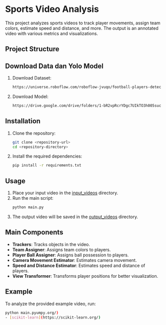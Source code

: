 # Sports Video Analysis

This project analyzes sports videos to track player movements, assign team colors, estimate speed and distance, and more. The output is an annotated video with various metrics and visualizations.

## Project Structure

## Download Data dan Yolo Model

1. Download Dataset:
    ```sh
    https://universe.roboflow.com/roboflow-jvuqo/football-players-detection-3zvbc/dataset/1
    ```

2. Download Model:
    ```sh
    https://drive.google.com/drive/folders/1-bR2vpRcrYDgc7UIkTO3h005sucUB7I1?usp=sharing
    ```

## Installation

1. Clone the repository:
    ```sh
    git clone <repository-url>
    cd <repository-directory>
    ```

2. Install the required dependencies:
    ```sh
    pip install -r requirements.txt
    ```

## Usage

1. Place your input video in the [input_videos](http://_vscodecontentref_/3) directory.
2. Run the main script:
    ```sh
    python main.py
    ```
3. The output video will be saved in the [output_videos](http://_vscodecontentref_/4) directory.

## Main Components

- **Trackers**: Tracks objects in the video.
- **Team Assigner**: Assigns team colors to players.
- **Player Ball Assigner**: Assigns ball possession to players.
- **Camera Movement Estimator**: Estimates camera movement.
- **Speed and Distance Estimator**: Estimates speed and distance of players.
- **View Transformer**: Transforms player positions for better visualization.

## Example

To analyze the provided example video, run:
```sh
python main.pyumpy.org/)
- [scikit-learn](https://scikit-learn.org/)
